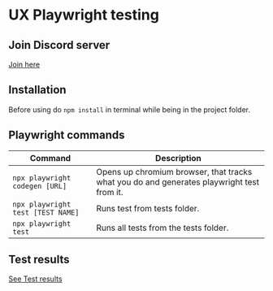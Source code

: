 # UX Playwright testing

## Join Discord server
[Join here](https://discord.gg/HDfgdEkW)

## Installation
Before using do `npm install` in terminal while being in the project folder.

## Playwright commands
| Command                           | Description                                                                               |
|-----------------------------------|-------------------------------------------------------------------------------------------|
| `npx playwright codegen [URL]`    | Opens up chromium browser, that tracks what you do and generates playwright test from it. |
| `npx playwright test [TEST NAME]` | Runs test from tests folder.                                                              |
| `npx playwright test`             | Runs all tests from the tests folder.                                                     |

## Test results
[See Test results](./test-results.md)
